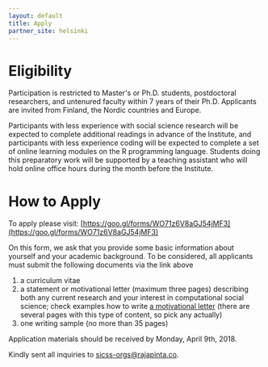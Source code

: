 ```yaml
---
layout: default
title: Apply
partner_site: helsinki
---
```


# Eligibility

Participation is restricted to Master's or Ph.D. students, postdoctoral researchers, and untenured faculty within 7 years of their Ph.D. Applicants are invited from Finland, the Nordic countries and Europe.

Participants with less experience with social science research will be expected to complete additional readings in advance of the Institute, and participants with less experience coding will be expected to complete a set of online learning modules on the R programming language.  Students doing this preparatory work will be supported by a teaching assistant who will hold online office hours during the month before the Institute.

# How to Apply

To apply please visit: [https://goo.gl/forms/WO71z6V8aGJ54jMF3](https://goo.gl/forms/WO71z6V8aGJ54jMF3)

On this form, we ask that you provide some basic information about yourself and your academic background. To be considered, all applicants must submit the following documents via the link above

1. a curriculum vitae
1. a statement or motivational letter (maximum three pages) describing both any current research and your interest in computational social science; check examples how to write [a motivational letter](http://studentblogs.le.ac.uk/mathematics/2015/11/22/tips-how-to-write-a-good-motivation-letter/) (there are several pages with this type of content, so pick any actually)
1. one writing sample (no more than 35 pages)

Application materials should be received by Monday, April 9th, 2018.

Kindly sent all inquiries to [sicss-orgs@rajapinta.co](mailto:sicss-orgs@rajapinta.co).
